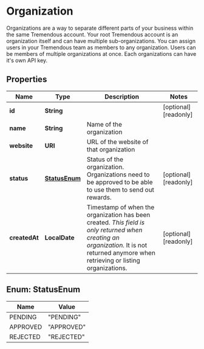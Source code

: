

# Organization

Organizations are a way to separate different parts of your business within the same Tremendous account. Your root Tremendous account is an organization itself and can have multiple sub-organizations.  You can assign users in your Tremendous team as members to any organization. Users can be members of multiple organizations at once.  Each organizations can have it's own API key. 

## Properties

| Name | Type | Description | Notes |
|------------ | ------------- | ------------- | -------------|
|**id** | **String** |  |  [optional] [readonly] |
|**name** | **String** | Name of the organization |  |
|**website** | **URI** | URL of the website of that organization |  |
|**status** | [**StatusEnum**](#StatusEnum) | Status of the organization. Organizations need to be approved to be able to use them to send out rewards. |  [optional] [readonly] |
|**createdAt** | **LocalDate** | Timestamp of when the organization has been created.  *This field is only returned when creating an organization.* It is not returned anymore when retrieving or listing organizations.  |  [optional] [readonly] |



## Enum: StatusEnum

| Name | Value |
|---- | -----|
| PENDING | &quot;PENDING&quot; |
| APPROVED | &quot;APPROVED&quot; |
| REJECTED | &quot;REJECTED&quot; |




